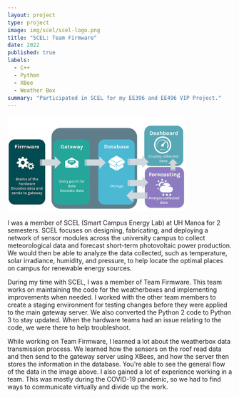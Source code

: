 ```yaml
---
layout: project
type: project
image: img/scel/scel-logo.png
title: "SCEL: Team Firmware"
date: 2022
published: true
labels:
  - C++
  - Python
  - XBee
  - Weather Box
summary: "Participated in SCEL for my EE396 and EE496 VIP Project."
---
```


<img width="400px" class="rounded float-start pe-4" src="../img/scel/block-diagram.png">

I was a member of SCEL (Smart Campus Energy Lab) at UH Manoa for 2 semesters. SCEL focuses on designing, fabricating, and deploying a network of sensor modules across the university campus to collect meteorological data and forecast short-term photovoltaic power production. We would then be able to analyze the data collected, such as temperature, solar irradiance, humidity, and pressure, to help locate the optimal places on campus for renewable energy sources. 
 
During my time with SCEL, I was a member of Team Firmware. This team works on maintaining the code for the weatherboxes and implementing improvements when needed. I worked with the other team members to create a staging environment for testing changes before they were applied to the main gateway server. We also converted the Python 2 code to Python 3 to stay updated. When the hardware teams had an issue relating to the code, we were there to help troubleshoot. 

While working on Team Firmware, I learned a lot about the weatherbox data transmission process. We learned how the sensors on the roof read data and then send to the gateway server using XBees, and how the server then stores the information in the database. You're able to see the general flow of the data in the image above. I also gained a lot of experience working in a team. This was mostly during the COVID-19 pandemic, so we had to find ways to communicate virtually and divide up the work. 
